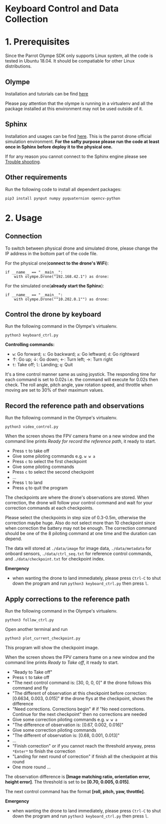 # Keyboard Control and Data Collection

# 1. Prerequisites
Since the Parrot Olympe SDK only supports Linux system, all the code is tested in Ubuntu 18.04. It should be compatiable for other Linux distributions.

## Olympe
Installation and tutorials can be find [here](https://developer.parrot.com/docs/olympe/userguide.html)

Please pay attention that the olympe is running in a virtualenv and all the package installed at this environment may not be used outside of it. 

## Sphinx
Installation and usages can be find [here](https://developer.parrot.com/docs/sphinx/installation.html). This is the parrot drone official simulation environment. **For the safty purpose please run the code at least once in Sphinx before deploy it to the physical one.** 

If for any reason you cannot connect to the Sphinx engine please see [Trouble shooting](https://developer.parrot.com/docs/sphinx/troubleshooting.html).

## Other requirements
Run the following code to install all dependent packages:

```
pip3 install pynput numpy pyquaternion opencv-python
```

# 2. Usage
## Connection
To switch between physical drone and simulated drone, please change the IP address in the bottom part of the code file. 

For the physical one(**connect to the drone's WiFi**): 
```
if __name__ == "__main__":
    with olympe.Drone("192.168.42.1") as drone:
```

For the simulated one(**already start the Sphinx**):
```
if __name__ == "__main__":
    with olympe.Drone(""10.202.0.1"") as drone:
```
## Control the drone by keyboard
Run the following command in the Olympe's virtualenv. 

```
python3 keyboard_ctrl.py
```


**Controlling commands:**
- `w`: Go forward; `s`: Go backward; `a`: Go leftward; `d`: Go rightward
- ↑: Go up; ↓: Go down; ←: Turn left; →: Turn right
- `t`: Take off; `l`: Landing; `q`: Quit

It's a time control manner same as using joystick. The responding time for each command is set to 0.02s i.e. the command will execute for 0.02s then check. The roll angle, pitch angle, yaw rotation speed, and throttle when moving are set to 30% of their maximum values.


## Record the reference path and observations
Run the following command in the Olympe's virtualenv. 

```
python3 video_control.py
```

When the screen shows the FPV camera frame on a new window and the command line prints *Ready for record the reference path*, it ready to start.

- Press `t` to take off
- Give some piloting commands e.g. `w w a`
- Press `c` to select the first checkpoint
- Give some piloting commands
- Press `c` to select the second checkpoint
- ...
- Press `l` to land
- Press `q` to quit the program

The checkpoints are where the drone's observations are stored. When correction, the drone will follow your control command and wait for your correction commands at each checkpoints.

Please select the checkpoints in step size of 0.3-0.5m, otherwise the correction maybe huge. Also do not select more than 10 checkpoint since when correction the battery may not be enough. The correction command should be one of the 8 piloting command at one time and the duration can depend.

The data will stored at `./data/image` for image data, `./data/metadata` for onboard sensors, `./data/ctrl_seq.txt` for reference control commands, and `./data/checkpoint.txt` for checkpoint index.

**Emergency**
- when wanting the drone to land immediately, please press `Ctrl-C` to shut down the program and run `python3 keyboard_ctrl.py` then press `l`.

## Apply corrections to the reference path
Run the following command in the Olympe's virtualenv. 

```
python3 follow_ctrl.py
```

Open another terminal and run 

```
python3 plot_current_checkpoint.py
```

This program will show the checkpoint image.

When the screen shows the FPV camera frame on a new window and the command line prints *Ready to Take off*, it ready to start.

- "Ready to Take off"
- Press `t` to take off
- "The next control command is: [30, 0, 0, 0]"        # the drone follows this command and fly
- "The different of observation at this checkpoint before correction: [0.6634, 0.003, 0.015]"     # the drone flys at the checkpoint, shows the difference
- "Need corrections. Corrections begin"  # if "No need corrections. Continue for the next checkpoint" then no corrections are needed
- Give some correction piloting commands e.g. `w w a`
- "The difference of observation is: [0.67, 0.002, 0.016]"
- Give some correction piloting commands
- "The different of observation is: [0.68, 0.001, 0.013]"
- ...
- "Finish correction" or if you cannot reach the threshold anyway, press `*Enter*` to finish the correction
- "Landing for next round of correction" if finish all the checkpoint at this round
- One more round ...

The observation difference is **[Image matching ratio, orientation error, height error]**. The threshold is set to be **[0.70, 0.005, 0.015]**.

The next control command has the format **[roll, pitch, yaw, throttle]**. 

**Emergency**
- when wanting the drone to land immediately, please press `Ctrl-C` to shut down the program and run `python3 keyboard_ctrl.py` then press `l`.
